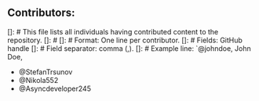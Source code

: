 ## Contributors:

[]: # This file lists all individuals having contributed content to the repository.
[]: #
[]: # Format: One line per contributor.
[]: # Fields: GitHub handle
[]: # Field separator: comma (,).
[]: # Example line: `@johndoe, John Doe,

- @StefanTrsunov
- @Nikola552
- @Asyncdeveloper245

